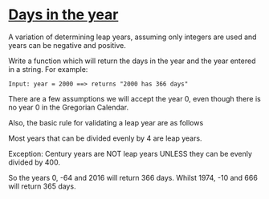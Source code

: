 # [Days in the year](https://www.codewars.com/kata/days-in-the-year "https://www.codewars.com/kata/56d6c333c9ae3fc32800070f")

A variation of determining leap years, assuming only integers are used and years can be negative and positive.

Write a function which will return the days in the year and the year entered in a string. For example:

```
Input: year = 2000 ==> returns "2000 has 366 days"
```

There are a few assumptions we will accept the year 0, even though there is no year 0 in the Gregorian Calendar.

Also, the basic rule for validating a leap year are as follows

Most years that can be divided evenly by 4 are leap years.

Exception: Century years are NOT leap years UNLESS they can be evenly divided by 400.

So the years 0, -64 and 2016 will return 366 days.
Whilst 1974, -10 and 666 will return 365 days.